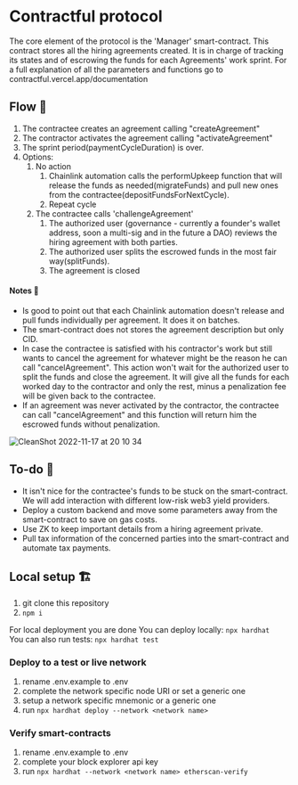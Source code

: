 # Contractful protocol

The core element of the protocol is the 'Manager' smart-contract. This contract stores all the hiring agreements created. It is in charge of tracking its states and of escrowing the funds for each Agreements' work sprint.
For a full explanation of all the parameters and functions go to contractful.vercel.app/documentation

## Flow 🌊

1. The contractee creates an agreement calling "createAgreement"
2. The contractor activates the agreement calling "activateAgreement"
3. The sprint period(paymentCycleDuration) is over.
4. Options:
   1. No action
      1. Chainlink automation calls the performUpkeep function that will release the funds as needed(migrateFunds) and pull new ones from the contractee(depositFundsForNextCycle).
      2. Repeat cycle
   2. The contractee calls 'challengeAgreement'
      1. The authorized user (governance - currently a founder's wallet address, soon a multi-sig and in the future a DAO) reviews the hiring agreement with both parties.
      2. The authorized user splits the escrowed funds in the most fair way(splitFunds).
      3. The agreement is closed

#### Notes 📒

- Is good to point out that each Chainlink automation doesn't release and pull funds individually per agreement. It does it on batches.
- The smart-contract does not stores the agreement description but only CID.
- In case the contractee is satisfied with his contractor's work but still wants to cancel the agreement for whatever might be the reason he can call "cancelAgreement". This action won't wait for the authorized user to split the funds and close the agreement. It will give all the funds for each worked day to the contractor and only the rest, minus a penalization fee will be given back to the contractee.
- If an agreement was never activated by the contractor, the contractee can call "cancelAgreement" and this function will return him the escrowed funds without penalization.

![CleanShot 2022-11-17 at 20 10 34](https://user-images.githubusercontent.com/54403738/202585056-5f68dd5e-a81e-41cc-ba18-ef192c9be30b.png)

## To-do 💼

- It isn't nice for the contractee's funds to be stuck on the smart-contract. We will add interaction with different low-risk web3 yield providers.
- Deploy a custom backend and move some parameters away from the smart-contract to save on gas costs.
- Use ZK to keep important details from a hiring agreement private.
- Pull tax information of the concerned parties into the smart-contract and automate tax payments.

## Local setup 🏗️

1. git clone this repository
2. `npm i`

For local deployment you are done
You can deploy locally: `npx hardhat`<br/>
You can also run tests: `npx hardhat test`

### Deploy to a test or live network

1. rename .env.example to .env
2. complete the network specific node URI or set a generic one
3. setup a network specific mnemonic or a generic one
4. run `npx hardhat deploy --network <network name>`

### Verify smart-contracts

1. rename .env.example to .env
2. complete your block explorer api key
3. run `npx hardhat --network <network name> etherscan-verify`
